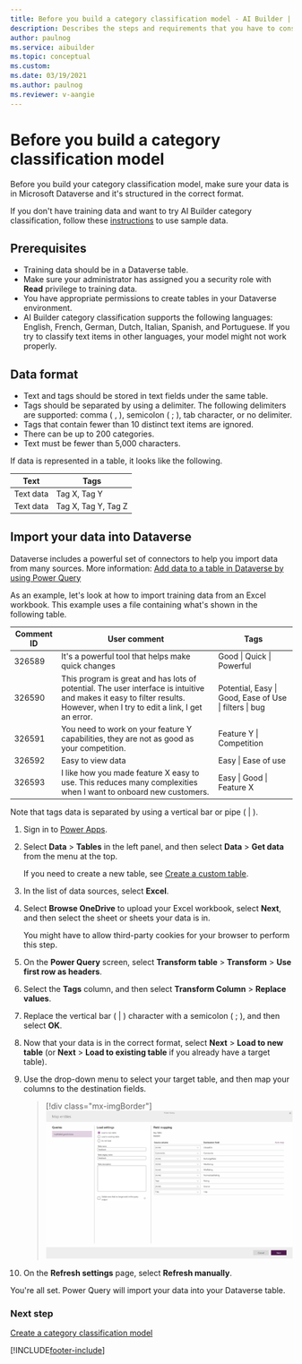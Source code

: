 ```yaml
---
title: Before you build a category classification model - AI Builder | Microsoft Docs
description: Describes the steps and requirements that you have to consider before you build your model.
author: paulnog
ms.service: aibuilder
ms.topic: conceptual
ms.custom: 
ms.date: 03/19/2021
ms.author: paulnog
ms.reviewer: v-aangie
---
```


# Before you build a category classification model

Before you build your category classification model, make sure your data is in Microsoft Dataverse and it's structured in the correct format.

If you don't have training data and want to try AI Builder category classification, follow these [instructions](text-classification-sample-data.md) to use sample data.

## Prerequisites

- Training data should be in a Dataverse table.
- Make sure your administrator has assigned you a security role with **Read** privilege to training data.
- You have appropriate permissions to create tables in your Dataverse environment.
- AI Builder category classification supports the following languages: English, French, German, Dutch, Italian, Spanish, and Portuguese. If you try to classify text items in other languages, your model might not work properly. 

## Data format

- Text and tags should be stored in text fields under the same table.
- Tags should be separated by using a delimiter. The following delimiters are supported: comma ( , ), semicolon ( ; ), tab character, or no delimiter.
- Tags that contain fewer than 10 distinct text items are ignored.
- There can be up to 200 categories. 
- Text must be fewer than 5,000 characters.

If data is represented in a table, it looks like the following.

| Text      | Tags                |
|-----------|---------------------|
| Text data | Tag X, Tag Y        |
| Text data | Tag X, Tag Y, Tag Z |

## Import your data into Dataverse

Dataverse includes a powerful set of connectors to help you import data from many sources. More information: [Add data to a table in Dataverse by using Power Query](/powerapps/maker/common-data-service/data-platform-cds-newentity-pq)

As an example, let's look at how to import training data from an Excel workbook. This example uses a file containing what's shown in the following table.

| Comment ID  | User comment  | Tags  |
|---|---|---|
|326589    |It's a powerful tool that helps make quick changes   |Good \| Quick \| Powerful |
|326590    |This program is great and has lots of potential. The user interface is intuitive and makes it easy to filter results. However, when I try to edit a link, I get an error.    |Potential, Easy \| Good, Ease of Use \| filters \| bug  |
|326591    | You need to work on your feature Y capabilities, they are not as good as your competition. |Feature Y \| Competition     |
|326592    |Easy to view data        |Easy \| Ease of use                                |
|326593    |I like how you made feature X easy to use. This reduces many complexities when I want to onboard new customers. | Easy \|  Good \| Feature X                             |

Note that tags data is separated by using a vertical bar or pipe ( | ).

1. Sign in to [Power Apps](https://make.powerapps.com/).

1. Select **Data** > **Tables** in the left panel, and then select **Data** > **Get data** from the menu at the top.

    If you need to create a new table, see [Create a custom table](/powerapps/maker/common-data-service/data-platform-create-entity).

1. In the list of data sources, select **Excel**.

1. Select **Browse OneDrive** to upload your Excel workbook, select **Next**, and then select the sheet or sheets your data is in.

    You might have to allow third-party cookies for your browser to perform this step.

1. On the **Power Query** screen, select **Transform table** > **Transform** > **Use first row as headers**.

1. Select the **Tags** column, and then select **Transform Column** > **Replace values**.

1. Replace the vertical bar ( | ) character with a semicolon ( ; ), and then select **OK**.

1. Now that your data is in the correct format, select **Next** > **Load to new table** (or **Next** > **Load to existing table** if you already have a target table).

1. Use the drop-down menu to select your target table, and then map your columns to the destination fields.

    > [!div class="mx-imgBorder"]
    > ![Map your columns to the destination fields](media/create-text-model-map-columns-temp.png "Map your columns to the destination fields")

1. On the **Refresh settings** page, select **Refresh manually**.

You're all set. Power Query will import your data into your Dataverse table.

### Next step

[Create a category classification model](create-text-classification-model.md)


[!INCLUDE[footer-include](includes/footer-banner.md)]